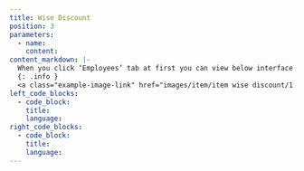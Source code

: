 ```yaml
---
title: Wise Discount
position: 3
parameters:
  - name:
    content:
content_markdown: |- 
  When you click ‘Employees’ tab at first you can view below interface (Figure 2.0). Top of the page you can view most available employee type and their percentage through donut. Also you can get rough idea about the existing employees by using smart table. 
  {: .info }
  <a class="example-image-link" href="images/item/item wise discount/1.PNG" data-lightbox="example-1"><img class="example-image" src="images/item/item wise discount/1.PNG" alt=""></a> 
left_code_blocks:
  - code_block:
    title:
    language:
right_code_blocks:
  - code_block:
    title:
    language:
---
```

